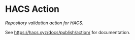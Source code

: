 # HACS Action

_Repository validation action for HACS._

See https://hacs.xyz/docs/publish/action/ for documentation.